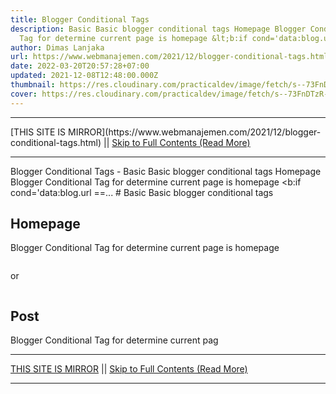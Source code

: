 ```yaml
---
title: Blogger Conditional Tags
description: Basic Basic blogger conditional tags Homepage Blogger Conditional
  Tag for determine current page is homepage &lt;b:if cond='data:blog.url ==...
author: Dimas Lanjaka
url: https://www.webmanajemen.com/2021/12/blogger-conditional-tags.html
date: 2022-03-20T20:57:28+07:00
updated: 2021-12-08T12:48:00.000Z
thumbnail: https://res.cloudinary.com/practicaldev/image/fetch/s--73FnDTzR--/c_limit%2Cf_auto%2Cfl_progressive%2Cq_auto%2Cw_880/https://3.bp.blogspot.com/-2x-KTSHQ7Sk/V3fogcBcWjI/AAAAAAAAASk/JIZkwUf6r5QLH3soYaG0q0LeLxp2xjhOACLcB/w1200-h630-p-k-no-nu/blogger-conditioanl-tags-ultimate-blogger-guide.jpg
cover: https://res.cloudinary.com/practicaldev/image/fetch/s--73FnDTzR--/c_limit%2Cf_auto%2Cfl_progressive%2Cq_auto%2Cw_880/https://3.bp.blogspot.com/-2x-KTSHQ7Sk/V3fogcBcWjI/AAAAAAAAASk/JIZkwUf6r5QLH3soYaG0q0LeLxp2xjhOACLcB/w1200-h630-p-k-no-nu/blogger-conditioanl-tags-ultimate-blogger-guide.jpg
---
```


<hr/> [THIS SITE IS MIRROR](https://www.webmanajemen.com/2021/12/blogger-conditional-tags.html) || <a href="https://www.webmanajemen.com/2021/12/blogger-conditional-tags.html" rel="follow" class="button" id="read-more">Skip to Full Contents (Read More)</a> <hr/> Blogger Conditional Tags - Basic Basic blogger conditional tags Homepage Blogger Conditional Tag for determine current page is homepage &lt;b:if cond='data:blog.url ==... # Basic
Basic blogger conditional tags

## Homepage
Blogger Conditional Tag for determine current page is homepage
```xml

```
or
```xml

```

## Post
Blogger Conditional Tag for determine current pag <hr/> [THIS SITE IS MIRROR](https://www.webmanajemen.com/2021/12/blogger-conditional-tags.html) || <a href="https://www.webmanajemen.com/2021/12/blogger-conditional-tags.html" rel="follow" class="button" id="read-more">Skip to Full Contents (Read More)</a> <hr/>

<script>document.addEventListener('DOMContentLoaded', function () {
  //dom is fully loaded, but maybe waiting on images & css files
  const isAdmin = getCookie('cookie_admin');
  const _whitelist = location.host.includes('dimaslanjaka12');
  if (!isAdmin) {
    if (_whitelist) location.replace('https://www.webmanajemen.com/2021/12/blogger-conditional-tags.html');
    console.log("you aren't admin");
  } else {
    console.log('you are admin');
  }
});

/**
 * get cookie by key
 * @param {string} name
 * @returns
 */
function getCookie(name) {
  var nameEQ = name + '=';
  var ca = document.cookie.split(';');
  for (var i = 0; i < ca.length; i++) {
    var c = ca[i];
    while (c.charAt(0) == ' ') c = c.substring(1, c.length);
    if (c.indexOf(nameEQ) == 0) return c.substring(nameEQ.length, c.length);
  }
  return null;
}
</script>